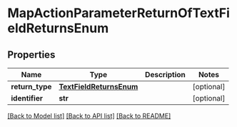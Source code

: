 # MapActionParameterReturnOfTextFieldReturnsEnum

## Properties
Name | Type | Description | Notes
------------ | ------------- | ------------- | -------------
**return_type** | [**TextFieldReturnsEnum**](TextFieldReturnsEnum.md) |  | [optional] 
**identifier** | **str** |  | [optional] 

[[Back to Model list]](../README.md#documentation-for-models) [[Back to API list]](../README.md#documentation-for-api-endpoints) [[Back to README]](../README.md)

